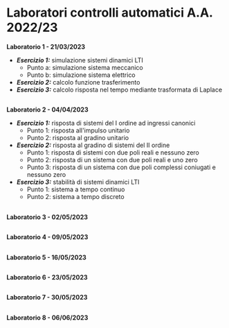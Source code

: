 # Laboratori controlli automatici A.A. 2022/23

**Laboratorio 1 - 21/03/2023**
- ***Esercizio 1:*** simulazione sistemi dinamici LTI
	- Punto a: simulazione sistema meccanico
	- Punto b: simulazione sistema elettrico
- ***Esercizio 2:*** calcolo funzione trasferimento
- ***Esercizio 3:*** calcolo risposta nel tempo mediante trasformata di Laplace
##
**Laboratorio 2 - 04/04/2023**
- ***Esercizio 1:*** risposta di sistemi del I ordine ad ingressi canonici
	- Punto 1: risposta all'impulso unitario
	- Punto 2: risposta al gradino unitario
- ***Esercizio 2:*** risposta al gradino di sistemi del II ordine
	- Punto 1: risposta di sistemi con due poli reali e nessuno zero
  - Punto 2: risposta di un sistema con due poli reali e uno zero
  - Punto 3: risposta di un sistema con due poli complessi coniugati e nessuno zero
- ***Esercizio 3:*** stabilità di sistemi dinamici LTI
	- Punto 1: sistema a tempo continuo
	- Punto 2: sistema a tempo discreto
##
**Laboratorio 3 - 02/05/2023**
##  
**Laboratorio 4 - 09/05/2023**  
##  
**Laboratorio 5 - 16/05/2023**  
## 
**Laboratorio 6 - 23/05/2023**  
##  
**Laboratorio 7 - 30/05/2023**
##  
**Laboratorio 8 - 06/06/2023**   
##  
